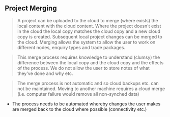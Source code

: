 ## Project Merging

> A project can be uploaded to the cloud to merge (where exists) the local content with the cloud content. Where the project doesn't exist in the cloud the local copy matches the cloud copy and a new cloud copy is created. Subsequent local project changes can be merged to the cloud. Merging allows the system to allow the user to work on different nodes, enquiry types and trade packages.

> This merge process requires knowledge to understand (clumsy) the difference between the local copy and the cloud copy and the effects of the process. We do not allow the user to store notes of what they've done and why etc.

> The merge process is not automatic and so cloud backups etc. can not be maintained. Moving to another machine requires a cloud merge (i.e. computer failure would remove all non-synched data)

- The process needs to be automated whereby changes the user makes are merged back to the cloud where possible (connectivity etc.)
